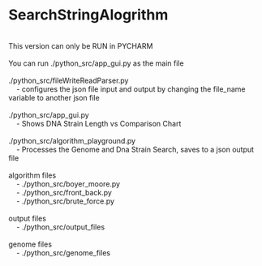 # SearchStringAlogrithm
<br />
This version can only be RUN in PYCHARM<br />
<br />
You can run ./python_src/app_gui.py as the main file<br />
<br />
./python_src/fileWriteReadParser.py <br />
&nbsp;&nbsp;&nbsp;&nbsp;- configures the json file input and output by changing the file_name variable to another json file<br />
<br />
./python_src/app_gui.py <br />
&nbsp;&nbsp;&nbsp;&nbsp;- Shows DNA Strain Length vs Comparison Chart<br />
<br />
./python_src/algorithm_playground.py<br />
&nbsp;&nbsp;&nbsp;&nbsp;- Processes the Genome and Dna Strain Search, saves to a json output file<br />
<br />
algorithm files<br />
&nbsp;&nbsp;&nbsp;&nbsp;- ./python_src/boyer_moore.py<br />
&nbsp;&nbsp;&nbsp;&nbsp;- ./python_src/front_back.py<br />
&nbsp;&nbsp;&nbsp;&nbsp;- ./python_src/brute_force.py<br />
<br />
output files<br />
&nbsp;&nbsp;&nbsp;&nbsp;- ./python_src/output_files<br />
<br />
genome files<br />
&nbsp;&nbsp;&nbsp;&nbsp;- ./python_src/genome_files<br />
